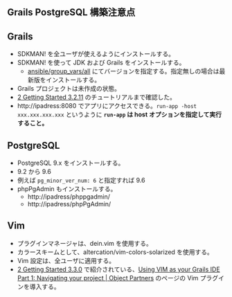 ## Grails PostgreSQL 構築注意点
## Grails
- SDKMAN! を全ユーザが使えるようにインストールする。
- SDKMAN! を使って JDK および Grails をインストールする。
  - [ansible/group_vars/all](ansible/group_vars/all) にてバージョンを指定する。指定無しの場合は最新版をインストールする。
- Grails プロジェクトは未作成の状態。
- [2 Getting Started 3.2.11](http://docs.grails.org/latest/guide/gettingStarted.html) のチュートリアルまで確認した。
- http://ipadress:8080 でアプリにアクセスできる。`run-app -host xxx.xxx.xxx.xxx` というように **`run-app` は host オプションを指定して実行すること。**

## PostgreSQL
- PostgreSQL 9.x をインストールする。
- 9.2 から 9.6
- 例えば `pg_minor_ver_num: 6` と指定すれば 9.6
- phpPgAdmin もインストールする。
  - http://ipadress/phppgadmin/
  - http://ipadress/phpPgAdmin/

## Vim
- プラグインマネージャは、dein.vim を使用する。
- カラースキームとして、altercation/vim-colors-solarized を使用する。
- Vim 設定は、全ユーザに適用する。
- [2 Getting Started 3.3.0](http://docs.grails.org/latest/guide/gettingStarted.html#ide) で紹介されている、[Using VIM as your Grails IDE Part 1: Navigating your project | Object Partners](https://objectpartners.com/2012/02/21/using-vim-as-your-grails-ide-part-1-navigating-your-project/) のページの Vim プラグインを導入する。
